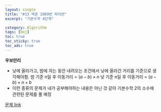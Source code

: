 ```yaml
---
layout: single
title: "#13 백준 2869번 파이썬"
excerpt: "기본수학 4단계"

category: Algorithm
tags: [boj]
toc: true
toc_sticky: true
toc_ads: true
---
```


**우보만리**

- 낮에 올라가고, 밤에 자는 동안 내려오는 조건에서 낮에 올라간 거리를 기준으로 생각해야함.
    밤 기준 n일 후 이동거리 = $(a - b) \times n$
    낮 기준 n일 후 이동거리 = $(a - b) \times n + b$
- 이런 종류의 문제가 내가 공부해야하는 내용은 아닌 것 같아 기본수학 2의 소수에 관련된 문제를 풀 예정

[문제 link](https://www.acmicpc.net/problem/2869)


<script src="https://gist.github.com/hyeonchan523/bed1c8e72bb6675fd57498c4c902996c.js"></script>